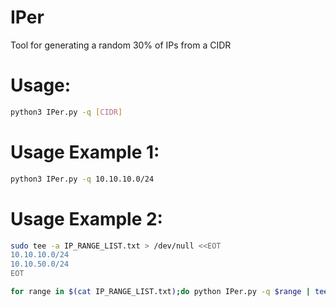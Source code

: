 # IPer
Tool for generating a random 30% of IPs from a CIDR
# Usage:
```bash
python3 IPer.py -q [CIDR]
```
# Usage Example 1:
```bash
python3 IPer.py -q 10.10.10.0/24
```

# Usage Example 2:
```bash
sudo tee -a IP_RANGE_LIST.txt > /dev/null <<EOT
10.10.10.0/24
10.10.50.0/24
EOT
```                                            
```bash
for range in $(cat IP_RANGE_LIST.txt);do python IPer.py -q $range | tee -a thirtypercent.out;done
```

